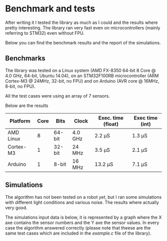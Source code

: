 # Benchmark and tests

After writing it I tested the library as much as I could and the results where pretty interesting. The library ran very fast even on microcontrollers (mainly referring to STM32) even without FPU.

Below you can find the benchmark results and the report of the simulations.

## Benchmarks

The library was tested on a Linux system (AMD FX-8350 64-bit 8 Core @ 4.0 GHz, 64-bit, Ubuntu 14.04), on an STM32F100RB microcontroller (ARM Cortex-M3 @ 24MHz, 32-bit, no FPU) and on Arduino (AVR core @ 16MHz, 8-bit, no FPU).

All the test cases were using an array of 7 sensors.

Below are the results

| Platform | Core | Bits | Clock | Exec. time (float) | Exec time (int) |
| -- | -- | -- | -- | -- | -- |
| AMD Linux | 8 | 64-bit | 4.0 GHz | 2.2 µS | 1.3 µS |
| Cortex-M3 | 1 | 32-bit | 24 MHz | 3.5 µS | 2.1 µS |
| Arduino | 1 | 8-bit | 16 MHz | 13.2 µS | 7.1 µS |


## Simulations

The algorithm has not been tested on a robot _yet_, but I ran some simulations with different light conditions and various noise. The results where actually very good.

The simulations input data is below, it is represented by a graph where the X axe contains the sensor numbers and the Y axe the sensor values. In every case the algorithm answered correctly (please note that theese are the same test cases which are included in the _example.c_ file of the library).
